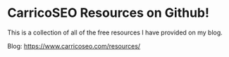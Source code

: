 # CarricoSEO Resources on Github!
This is a collection of all of the free resources I have provided on my blog. 

Blog: https://www.carricoseo.com/resources/
